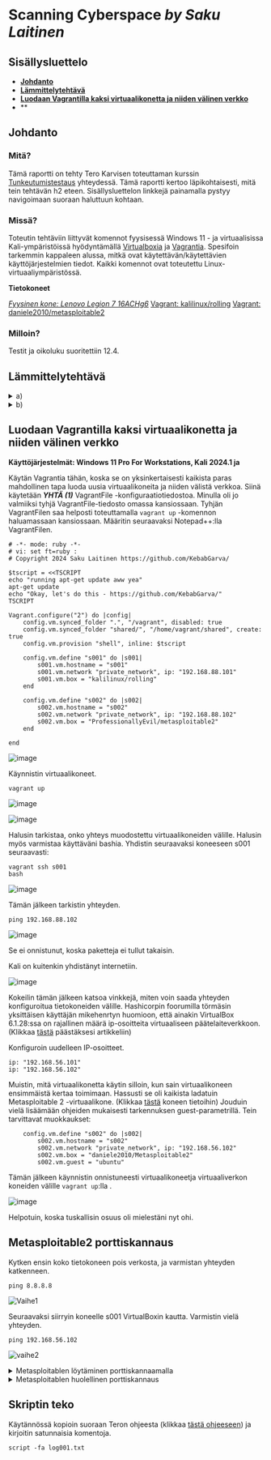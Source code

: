 # Scanning Cyberspace _by Saku Laitinen_

## Sisällysluettelo

- **[Johdanto](https://github.com/KebabGarva/Tunkeutumistestaus2024-bgu248/blob/main/h2.md#Johdanto)**
- **[Lämmittelytehtävä](https://github.com/KebabGarva/Tunkeutumistestaus2024-bgu248/blob/main/h2.md#Lämmittelytehtävä)**
- **[Luodaan Vagrantilla kaksi virtuaalikonetta ja niiden välinen verkko](https://github.com/KebabGarva/Tunkeutumistestaus2024-bgu248/blob/main/h2.md#Luodaan-Vagrantilla-kaksi-virtuaalikonetta-ja-niiden-välinen-verkko)**
- **[]()
## Johdanto

### Mitä?

Tämä raportti on tehty Tero Karvisen toteuttaman kurssin [Tunkeutumistestaus](https://terokarvinen.com/2024/eettinen-hakkerointi-2024/) yhteydessä. Tämä raportti kertoo läpikohtaisesti, mitä tein tehtävän h2 eteen.
Sisällysluettelon linkkejä painamalla pystyy navigoimaan suoraan haluttuun kohtaan.

### Missä?

Toteutin tehtäviin liittyvät komennot fyysisessä Windows 11 - ja virtuaalisissa Kali-ympäristöissä hyödyntämällä [Virtualboxia](https://www.virtualbox.org/) ja [Vagrantia](https://developer.hashicorp.com/vagrant).
Spesifoin tarkemmin kappaleen alussa, mitkä ovat käytettävän/käytettävien käyttöjärjestelmien tiedot. Kaikki komennot ovat toteutettu Linux-virtuaaliympäristössä. 

**Tietokoneet**

[*Fyysinen kone: Lenovo Legion 7 16ACHg6*](https://nanoreview.net/en/laptop/lenovo-legion-7-2021-amd?m=c.1_g.3_r.3_s.3)
[Vagrant: kalilinux/rolling](https://app.vagrantup.com/kalilinux/boxes/rolling)
[Vagrant: daniele2010/metasploitable2](https://app.vagrantup.com/ProfessionallyEvil/boxes/metasploitable2)


### Milloin?

Testit ja oikoluku suoritettiin 12.4.

## Lämmittelytehtävä

<details>

<summary>a)</summary>

### Porttiskanneri nmap:n perusteet

- Nmap <kohde> -komennolla skannataan 1000 yleisintä TCP-porttia.
- Nmap jakaa portit kuuteen tilaan:
  - auki
    - sovellus hyväksyy aktiivisesti TCP-, UDP, tai SCTP-yhteyksiä kyseisessä portissa.
    - hakkeroinnin näkökulmasta kyseinen portti voi olla hyväksikäytön uhri
  - suljettu
    - vaikka kyseinen portti vastaa nmapin pyyntöön, portti ei ole auki
    - on syytä skannata myöhemmin
  - suodatettu
    - portti on suodatettu palomuurilaitteen, reitittimen sääntöjen tai päätelaitteen virustorjuntaohjelmiston vuoksi
    - merkki hyvin haastavasta porttiskannattavasta portista, koska kyseiset portit tarjoavat hyvin puutteelista tietoa
    - nmap varmistaa useita kertoja, johtuuko tila mahdollisesta pudotetusta paketista
  - suodattamaton
    - portti on saavutettava, mutta nmap ei pysty määrittämään portin aukiolotilasta.
    - ainoastaan ACK-skannauksen tulos voi palauttaa kyseisen arvon
    - eri skannaustyypit kuin Windows-, SYN - tai FIN -skannaus voi antaa parempaa tilannekuvaa portin aukiolosta 
  -  auki tai suodatettu
    - kyseinen tila asetetaan ainoastaan silloin, kun nmap ei tiedä, onko portti auki vai suodatettu.
    - voi johtua myös tiputetusta nmapin koettimen tai minkä tahansa muun vastauksen takia
  - kiinni tai suodatettu
    - sama kuin edellinen tila, mutta nmap ei tiedä onko portti kiinni vai suodatettu.
- Nmapilla voi suorittaa erilaisia porttiskannauksia
  - -sS (TCP-ja SYN-skannaus)
    - kaikista suosituin porttiskannaustekniikka
    - sen voi suorittaa nopeasti skannaten potentiaalisesti tuhanseja portteja sekunnissa
    - ei suorita kokonaan kättelyä, vaan lähettää pelkästään SYN -lipulla olevan paketin
  - -sT (TCP-yhteysskannaus)
    - tämä on oletusskannaustekniikka, jos SYN-skannaus ei ole vaihtoehto
    - korkean tason järjestelmäkutsu, jota selaimet, P2P -päätelaitteet ja muut verkkpalvelut käyttävät
  - -sU (UDP-skannaus)
    - tarkistaa UDP-palvelujen portit
    - voi yhdistää -sS -skannaukseen.
    - haastavaa on tehdä skannaus nopeasti
   
Nmap: Port Scanning Basics, luettu 12.4.2024: https://nmap.org/book/man-port-scanning-basics.html
Nmap: Port Scanning Techniques, luettu 12.4.2024: https://nmap.org/book/man-port-scanning-techniques.html

</details>

<details>

  <summary>b)</summary>

  ### Nuoren 17-vuotiaan tekemä porttiskannaus OPK -osuuskunnan tietojärjestelmään
  - Nuori on toteuttanut porttiskannauksen 23.11.1998.
    - Avoimia portteja ei löytynyt
    - Nuorta syytetään tietomurron yrityksestä
  - Nuori joutui korvaamaan tietomurron aiheuttamat "vahingot"
    - Syyttäjän vaatima korvaussumma oli 100 000 MK
    - Käräjänoikeuden tuomiossa 29.2.2000 määrättiin nuoren maksamaan sakkoja rikoksesta tietoliikenteen häiriö sakkorangaistukseen
    - Syyttäjä valitti hovioikeuteen, ja hovioikeus tuomitsi nuoren maksamaan sakkojen lisäksi syyttäjille yhteensä 75 000 MK.
    - Epäilty valitti korkeimmalle oikeudelle, ja tuomiolauselman mukaan hovioikeuden tuomion lopputulosta ei muuteta.
  - Tuomio on esimerkki huonosti päättyneestä porttiskannauskokeilusta.
    - Porttiskannauksia tehdään ainoastaan luvalla
    - Pitää varmistaa, onko yhteys muualle kuin haluamaansa kohteeseen.
</details>

## Luodaan Vagrantilla kaksi virtuaalikonetta ja niiden välinen verkko

**Käyttöjärjestelmät: Windows 11 Pro For Workstations, Kali 2024.1 ja**

Käytän Vagrantia tähän, koska se on yksinkertaisesti kaikista paras mahdollinen tapa luoda uusia virtuaalikoneita ja niiden välistä verkkoa. Siinä käytetään ***YHTÄ (1)*** VagrantFile -konfiguraatiotiedostoa. Minulla oli jo valmiiksi tyhjä VagrantFile-tiedosto omassa kansiossaan. Tyhjän VagrantFilen saa helposti toteuttamalla `vagrant up` -komennon haluamassaan kansiossaan. Määritin seuraavaksi Notepad++:lla VagrantFilen.

```
# -*- mode: ruby -*-
# vi: set ft=ruby :
# Copyright 2024 Saku Laitinen https://github.com/KebabGarva/

$tscript = <<TSCRIPT
echo "running apt-get update aww yea"
apt-get update
echo "Okay, let's do this - https://github.com/KebabGarva/"
TSCRIPT

Vagrant.configure("2") do |config|
	config.vm.synced_folder ".", "/vagrant", disabled: true
	config.vm.synced_folder "shared/", "/home/vagrant/shared", create: true
	config.vm.provision "shell", inline: $tscript

	config.vm.define "s001" do |s001|
		s001.vm.hostname = "s001"
		s001.vm.network "private_network", ip: "192.168.88.101"
		s001.vm.box = "kalilinux/rolling"
	end

	config.vm.define "s002" do |s002|
		s002.vm.hostname = "s002"
		s002.vm.network "private_network", ip: "192.168.88.102"
		s002.vm.box = "ProfessionallyEvil/metasploitable2"
	end
	
end
```

![image](https://github.com/KebabGarva/Tunkeutumistestaus2024-bgu248/assets/89390996/2f282c0d-321f-4bd3-a38c-92467de4ffeb)

Käynnistin virtuaalikoneet.

```
vagrant up
```
![image](https://github.com/KebabGarva/Tunkeutumistestaus2024-bgu248/assets/89390996/3a3bd2e9-ee67-4085-a7ac-421708372fc1)

![image](https://github.com/KebabGarva/Tunkeutumistestaus2024-bgu248/assets/89390996/a3301351-8d37-45c2-bcbf-e3a39a99c3b6)

Halusin tarkistaa, onko yhteys muodostettu virtuaalikoneiden välille. Halusin myös varmistaa käyttäväni bashia. Yhdistin seuraavaksi koneeseen s001 seuraavasti:

```
vagrant ssh s001
bash
```
![image](https://github.com/KebabGarva/Tunkeutumistestaus2024-bgu248/assets/89390996/9919b38b-4101-4522-b740-82f57fe160f9)

Tämän jälkeen tarkistin yhteyden.

```
ping 192.168.88.102
```

![image](https://github.com/KebabGarva/Tunkeutumistestaus2024-bgu248/assets/89390996/95ba5ace-68d2-4fb7-a77e-8497dfbff53c)

Se ei onnistunut, koska paketteja ei tullut takaisin. 

Kali on kuitenkin yhdistänyt internetiin.

![image](https://github.com/KebabGarva/Tunkeutumistestaus2024-bgu248/assets/89390996/1d21bf67-9ad1-41c2-946e-d2e2a92b1ed2)


Kokeilin tämän jälkeen katsoa vinkkejä, miten voin saada yhteyden konfiguroitua tietokoneiden välille. Hashicorpin foorumilla törmäsin yksittäisen käyttäjän mikehenrtyn huomioon, että ainakin VirtualBox 6.1.28:ssa on rajallinen määrä ip-osoitteita virtuaaliseen päätelaiteverkkoon. (Klikkaa [tästä](https://discuss.hashicorp.com/t/vagran-can-not-assign-ip-address-to-virtualbox-machine/30930/7) päästäksesi artikkeliin)

Konfiguroin uudelleen IP-osoitteet.

```
ip: "192.168.56.101"
ip: "192.168.56.102"
```
Muistin, mitä virtuaalikonetta käytin silloin, kun sain virtuaalikoneen ensimmäistä kertaa toimimaan. Hassusti se oli kaikista ladatuin Metasploitable 2 -virtuaalikone. (Klikkaa [tästä](https://app.vagrantup.com/daniele2010/boxes/Metasploitable2) koneen tietoihin) Jouduin vielä lisäämään ohjeiden mukaisesti tarkennuksen guest-parametrillä. Tein tarvittavat muokkaukset:

```
	config.vm.define "s002" do |s002|
		s002.vm.hostname = "s002"
		s002.vm.network "private_network", ip: "192.168.56.102"
		s002.vm.box = "daniele2010/Metasploitable2"
		s002.vm.guest = "ubuntu"
```

Tämän jälkeen käynnistin onnistuneesti virtuaalikoneetja virtuaaliverkon koneiden välille `vagrant up`:lla .

![image](https://github.com/KebabGarva/Tunkeutumistestaus2024-bgu248/assets/89390996/eca7476b-8485-4131-bae4-d84659262409)

Helpotuin, koska tuskallisin osuus oli mielestäni nyt ohi.

## Metasploitable2 porttiskannaus

Kytken ensin koko tietokoneen pois verkosta, ja varmistan yhteyden katkenneen.

```
ping 8.8.8.8
````
![Vaihe1](https://github.com/KebabGarva/Tunkeutumistestaus2024-bgu248/assets/89390996/ada31c66-c54f-4b81-83fc-7ba06a4bdfa6)

Seuraavaksi siirryin koneelle s001 VirtualBoxin kautta. Varmistin vielä yhteyden.

```
ping 192.168.56.102
```
![vaihe2](https://github.com/KebabGarva/Tunkeutumistestaus2024-bgu248/assets/89390996/ff8786df-1802-491e-9e84-12e2efdf61f5)

<details>

<summary>Metasploitablen löytäminen porttiskannaamalla</summary>

### Miten se tehdään?

Jotta db_nmapia voi käyttää, on käynnistettävä postgresql -palvelu ja metasploitin msfdb -skripti.

```
sudo systemctl start postgresql
sudo msfdb init
msfconsole
```

![vaihe3](https://github.com/KebabGarva/Tunkeutumistestaus2024-bgu248/assets/89390996/fc288494-c300-4d97-8151-253bcc7c4af8)

![vaihe4](https://github.com/KebabGarva/Tunkeutumistestaus2024-bgu248/assets/89390996/ba797c78-02d6-4830-9954-912b5a5175fa)

![vaihe5](https://github.com/KebabGarva/Tunkeutumistestaus2024-bgu248/assets/89390996/9fcf46b8-3222-450c-a40d-8bd3660ac1b4)

Aloitin hakkeroimaan ja kunnolla! Avasin ensin WireSharkin, ja sen jälkeen toteutin tarvittavan komennon.


```
db_nmap -sn 192.168.56.102
```
![vaihe6](https://github.com/KebabGarva/Tunkeutumistestaus2024-bgu248/assets/89390996/115810f8-c423-49bf-9b24-f949cc4b736b)

![vaihe9](https://github.com/KebabGarva/Tunkeutumistestaus2024-bgu248/assets/89390996/32d6d699-615b-4a56-89ac-f6c650f9ef9e)

Kyseinen komento lähetti ARP-kyselyn. Sain onnistuneesti tiedon tietokoneen mac-osoitteesta. Jes!

</details>

<details>

<summary>Metasploitablen huolellinen porttiskannaus</summary>

Toimin seuraavasti laajassa porttiskannauksessa:

```
db_nmap -A -p0- 192.168.56.102
```
![vaihe10](https://github.com/KebabGarva/Tunkeutumistestaus2024-bgu248/assets/89390996/c487ef46-97f6-444e-90e9-847fce0919fe)

Järkytyin ensin kuinka kauan porttiskannauksessa meni. Katsoin kuinka ***134618*** pakettia skannattiin. 

Satunnainen näyttökuva tuloksista:

![vaihe11](https://github.com/KebabGarva/Tunkeutumistestaus2024-bgu248/assets/89390996/2f1a4eee-7f3b-41fb-bc57-92810ab2754c)

Tallensin porttiskannauksen tuloksen nmapin omalla työkalulla ja Wiresharkiin.

```
nmap -oA /home/vagrant/nmaptulokset 192.168.56.102 
```

![vaihe14](https://github.com/KebabGarva/Tunkeutumistestaus2024-bgu248/assets/89390996/a51674a3-12c6-4f9d-9011-bddd69974459)

![vaihe15](https://github.com/KebabGarva/Tunkeutumistestaus2024-bgu248/assets/89390996/e5f6d2de-d589-417d-a534-fadeac38d112)


</details>

## Skriptin teko

Käytännössä kopioin suoraan Teron ohjeesta (klikkaa [tästä ohjeeseen]()) ja kirjoitin satunnaisia komentoja.

```
script -fa log001.txt
```





















